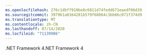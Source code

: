 ```yaml
---
ms.openlocfilehash: 276c1dbff910be8c6811d74fedd671eaedf06d39
ms.sourcegitcommit: 397961a0164281b579f68064c3bb66c071f374d9
ms.translationtype: MT
ms.contentlocale: zh-CN
ms.lasthandoff: 07/14/2020
ms.locfileid: "71139986"
---
```

<span data-ttu-id="87e00-101">.NET Framework 4</span><span class="sxs-lookup"><span data-stu-id="87e00-101">.NET Framework 4</span></span>